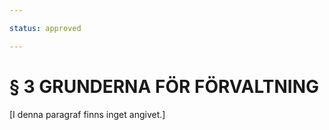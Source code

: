 ```yaml
---

status: approved

---
```


# § 3 GRUNDERNA FÖR FÖRVALTNING

  [I denna paragraf finns inget angivet.]
